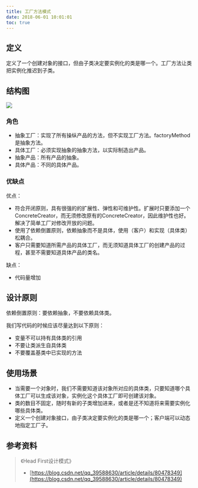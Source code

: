 ```yaml
---
title: 工厂方法模式
date: 2018-06-01 10:01:01
toc: true
---
```



## 定义

定义了一个创建对象的接口，但由子类决定要实例化的类是哪一个。工厂方法让类把实例化推迟到子类。

## 结构图

![](./1.png)



### 角色

- 抽象工厂：实现了所有操纵产品的方法，但不实现工厂方法。factoryMethod是抽象方法。
- 具体工厂：必须实现抽象的抽象方法，以实际制造出产品。
- 抽象产品：所有产品的抽象。
- 具体产品：不同的具体产品。


### 优缺点

优点：

- 符合开闭原则，具有很强的的扩展性、弹性和可维护性。扩展时只要添加一个ConcreteCreator，而无须修改原有的ConcreteCreator，因此维护性也好。解决了简单工厂对修改开放的问题。
- 使用了依赖倒置原则，依赖抽象而不是具体，使用（客户）和实现（具体类）松耦合。
- 客户只需要知道所需产品的具体工厂，而无须知道具体工厂的创建产品的过程，甚至不需要知道具体产品的类名。


缺点：

- 代码量增加

## 设计原则

依赖倒置原则：要依赖抽象，不要依赖具体类。

我们写代码的时候应该尽量达到以下原则：

- 变量不可以持有具体类的引用
- 不要让类派生自具体类
- 不要覆盖基类中已实现的方法


## 使用场景

- 当需要一个对象时，我们不需要知道该对象所对应的具体类，只要知道哪个具体工厂可以生成该对象，实例化这个具体工厂即可创建该对象。
- 类的数目不固定，随时有新的子类增加进来，或者是还不知道将来需要实例化哪些具体类。
- 定义一个创建对象接口，由子类决定要实例化的类是哪一个；客户端可以动态地指定工厂子。



## 参考资料
> 《Head First设计模式》
> - [https://blog.csdn.net/qq_39588630/article/details/80478349](https://blog.csdn.net/qq_39588630/article/details/80478349)
